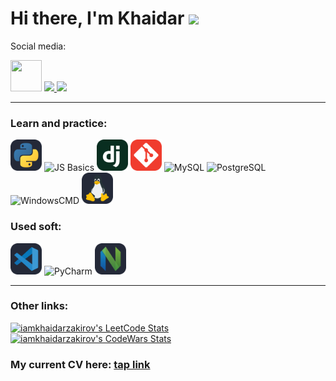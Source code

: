<!DOCTYPE>
<html>
  <head>
    <link rel="stylesheet" href="https://cdn.jsdelivr.net/gh/devicons/devicon@latest/devicon.min.css">
  </head>
  <body>
    <h1 align="lesf">Hi there, I'm Khaidar</a> 
    <img src="https://github.com/blackcater/blackcater/raw/main/images/Hi.gif" height="32"/></h1>
    <p>Social media:</p>
    <a href="https://stepik.org/users/505469202", target="_blank"><img src="https://static.tildacdn.com/tild3937-3866-4762-b532-343866613163/logo_black.png" style="width:50px;height:50px;"></a>
    <a href="https://www.linkedin.com/in/iamkhaidarzakirov/", target="_blank"><img src="https://upload.wikimedia.org/wikipedia/commons/thumb/c/ca/LinkedIn_logo_initials.png/800px-LinkedIn_logo_initials.png" style="width:50px;height:50;">     </a>
    <a href="https://kwork.ru/user/zakirov_diy", target="_blank"><img src="https://play-lh.googleusercontent.com/GxgaibO4vyUF1P_XOes6IZjaZBp0L92Am3NR3ZqjugimW1dYhz8R88SM-gJ1vOI51A" style="width:50px;height:50;"></a>
    <hr>
  </body>


<p><h3>Learn and practice:</h3></p>
<p>
  <img src="https://raw.githubusercontent.com/tandpfun/skill-icons/59059d9d1a2c092696dc66e00931cc1181a4ce1f/icons/Python-Dark.svg" alt="Python3.x" title="Python3.x" style="height: 50px; width:50px;"/>
  <img src="https://user-images.githubusercontent.com/25181517/117447155-6a868a00-af3d-11eb-9cfe-245df15c9f3f.png" alt="JS Basics" title="Basics" style="height: 50px; width:50px;"/>
  <img src="https://raw.githubusercontent.com/tandpfun/skill-icons/59059d9d1a2c092696dc66e00931cc1181a4ce1f/icons/Django.svg" alt="Django" title="Django | DRF" style="height: 50px; width:50px;"/>
  <img src="https://raw.githubusercontent.com/tandpfun/skill-icons/59059d9d1a2c092696dc66e00931cc1181a4ce1f/icons/Git.svg" alt="Git" title="Git | GitHub" style="height: 50px; width:50px;"/>
  <img src="https://github.com/iamkhaidarzakirov/iamkhaidarzakirov/blob/main/my_profile_images_here/icons/ms.png" alt="MySQL" title="MySQL"style="height: 50px; width:50px;"/>
  <img src="https://www.postgresql.org/media/img/about/press/elephant.png" alt="PostgreSQL" title="PostgreSQL" style="height: 50px; width:50px;"/>
  <img src="https://user-images.githubusercontent.com/25181517/186884150-05e9ff6d-340e-4802-9533-2c3f02363ee3.png" alt="WindowsCMD" title="WindowsCmd" style="height: 50px; width:50px;"/>
  <img src="https://raw.githubusercontent.com/tandpfun/skill-icons/59059d9d1a2c092696dc66e00931cc1181a4ce1f/icons/Linux-Dark.svg" alt="LinuxTerminal" title="LinuxTerminal" style="height: 50px; width:50px;"/>
  
</p>

<p><h3>Used soft:</h3></p>
<p>
  <img src="https://raw.githubusercontent.com/tandpfun/skill-icons/59059d9d1a2c092696dc66e00931cc1181a4ce1f/icons/VSCode-Dark.svg" alt="MVS Code" style="height: 50px; width:50px;"/>
  <img src="https://github.com/iamkhaidarzakirov/iamkhaidarzakirov/blob/main/my_profile_images_here/icons/pc.jpeg" alt="PyCharm" style="height: 50px; width:50px;"/>
  <img src="https://raw.githubusercontent.com/tandpfun/skill-icons/59059d9d1a2c092696dc66e00931cc1181a4ce1f/icons/NeoVim-Dark.svg" alt="Nvim" style="height: 50px; width:50px;"/>
</p>

<hr>

<p><h3>Other links:</h3></p>

[![iamkhaidarzakirov's LeetCode Stats](https://leetcode-stats.vercel.app/api?username=iamkhaidarzakirov&theme=Light)](https://leetcode.com/iamkhaidarzakirov/)
[![iamkhaidarzakirov's CodeWars Stats](https://www.codewars.com/users/iamkhaidarzakirov/badges/small)](https://www.codewars.com/users/iamkhaidarzakirov)

<p><h3>My current CV here: <a href="https://github.com/iamkhaidarzakirov/iamkhaidarzakirov/blob/main/cv_python_developer_en.pdf">tap link</a></h3></p>
</html>
